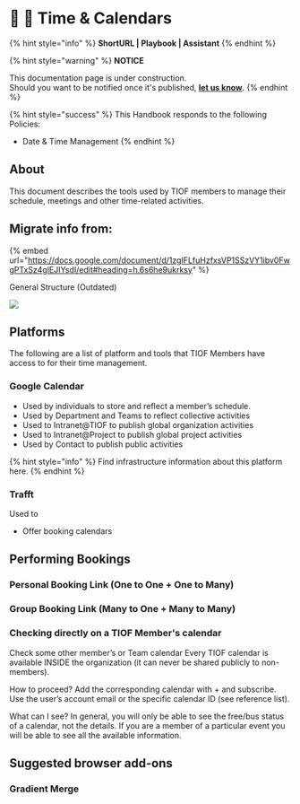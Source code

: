 # 📓 🚧 Time & Calendars

{% hint style="info" %}
**ShortURL | Playbook | Assistant**
{% endhint %}

{% hint style="warning" %}
**NOTICE**

This documentation page is under construction.\
Should you want to be notified once it's published, [**let us know**](https://tiof.click/TIOFTarianUpdatesService).
{% endhint %}

{% hint style="success" %}
This Handbook responds to the following Policies:

* Date & Time Management
{% endhint %}

## About

This document describes the tools used by TIOF members to manage their schedule, meetings and other time-related activities.



## Migrate info from:

{% embed url="https://docs.google.com/document/d/1zgIFLfuHzfxsVP1SSzVY1ibv0FwgPTxSz4glEJIYsdI/edit#heading=h.6s6he9ukrksy" %}





General Structure (Outdated)

![](https://lh5.googleusercontent.com/0uPp7H2MvqkD5fbFUymdCQzYE81sy7ZQgYeiw2wg\_6zRtgG4iopDSFRVgC7Np\_6WlMJJntwD9\_SqbeD5Ysm8hvDEScqLFnN7E9OUgAA0g\_9pdi1FrkXKVGnDXR7knDpA9JMBrBrO)





## Platforms

The following are a list of platform and tools that TIOF Members have access to for their time management.

### Google Calendar

* Used by individuals to store and reflect a member’s schedule.
* Used by Department and Teams to reflect collective activities
* Used to Intranet@TIOF to publish global organization activities
* Used to Intranet@Project to publish global project activities
* Used by Contact to publish public activities

{% hint style="info" %}
Find infrastructure information about this platform here.
{% endhint %}

### Trafft

Used to

* Offer booking calendars&#x20;











## Performing Bookings



### Personal Booking Link (One to One + One to Many)



### Group Booking Link (Many to One + Many to Many)





### Checking directly on a TIOF Member's calendar

Check some other member’s or Team calendar Every TIOF calendar is available INSIDE the organization (it can never be shared publicly to non-members).

How to proceed? Add the corresponding calendar with + and subscribe. Use the user’s account email or the specific calendar ID (see reference list).

What can I see? In general, you will only be able to see the free/bus status of a calendar, not the details. If you are a member of a particular event you will be able to see all the available information.









## Suggested browser add-ons

### Gradient Merge

















